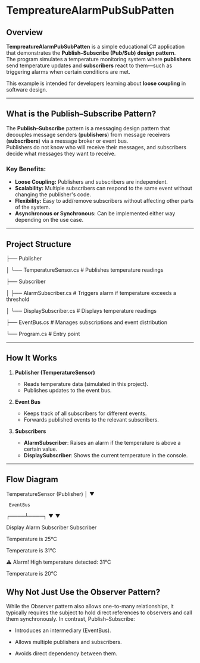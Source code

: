 # TempreatureAlarmPubSubPatten

## Overview
**TempreatureAlarmPubSubPatten** is a simple educational C# application that demonstrates the **Publish–Subscribe (Pub/Sub) design pattern**.  
The program simulates a temperature monitoring system where **publishers** send temperature updates and **subscribers** react to them—such as triggering alarms when certain conditions are met.

This example is intended for developers learning about **loose coupling** in software design.

---

## What is the Publish–Subscribe Pattern?

The **Publish–Subscribe** pattern is a messaging design pattern that decouples message senders (**publishers**) from message receivers (**subscribers**) via a message broker or event bus.  
Publishers do not know who will receive their messages, and subscribers decide what messages they want to receive.

### Key Benefits:
- **Loose Coupling:** Publishers and subscribers are independent.
- **Scalability:** Multiple subscribers can respond to the same event without changing the publisher's code.
- **Flexibility:** Easy to add/remove subscribers without affecting other parts of the system.
- **Asynchronous or Synchronous:** Can be implemented either way depending on the use case.

---

## Project Structure

├── Publisher

│ └── TemperatureSensor.cs # Publishes temperature readings

├── Subscriber

│ ├── AlarmSubscriber.cs # Triggers alarm if temperature exceeds a threshold

│ └── DisplaySubscriber.cs # Displays temperature readings

├── EventBus.cs # Manages subscriptions and event distribution

└── Program.cs # Entry point



---

## How It Works

1. **Publisher (TemperatureSensor)**  
   - Reads temperature data (simulated in this project).  
   - Publishes updates to the event bus.

2. **Event Bus**  
   - Keeps track of all subscribers for different events.  
   - Forwards published events to the relevant subscribers.

3. **Subscribers**  
   - **AlarmSubscriber**: Raises an alarm if the temperature is above a certain value.  
   - **DisplaySubscriber**: Shows the current temperature in the console.

---

## Flow Diagram


TemperatureSensor (Publisher)
        │
        ▼
        
     EventBus
   ┌────┴────┐
   ▼         ▼
   
Display   Alarm
Subscriber Subscriber

Temperature is 25°C

Temperature is 31°C

⚠️ Alarm! High temperature detected: 31°C

Temperature is 20°C

## Why Not Just Use the Observer Pattern?
While the Observer pattern also allows one-to-many relationships, it typically requires the subject to hold direct references to observers and call them synchronously.
In contrast, Publish–Subscribe:

- Introduces an intermediary (EventBus).

- Allows multiple publishers and subscribers.

- Avoids direct dependency between them.


